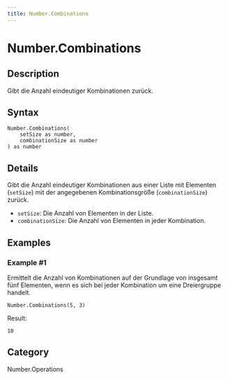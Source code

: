 ```yaml
---
title: Number.Combinations
---
```


# Number.Combinations


## Description

Gibt die Anzahl eindeutiger Kombinationen zurück.


## Syntax

```powerquery
Number.Combinations(
    setSize as number,
    combinationSize as number
) as number
```


## Details

Gibt die Anzahl eindeutiger Kombinationen aus einer Liste mit Elementen (<code>setSize</code>) mit der angegebenen Kombinationsgröße (<code>combinationSize</code>) zurück.<ul>    <li><code>setSize</code>: Die Anzahl von Elementen in der Liste.</li>    <li><code>combinationSize</code>: Die Anzahl von Elementen in jeder Kombination.</li></ul>


## Examples

### Example #1 
Ermittelt die Anzahl von Kombinationen auf der Grundlage von insgesamt fünf Elementen, wenn es sich bei jeder Kombination um eine Dreiergruppe handelt.
```powerquery
Number.Combinations(5, 3)
```

Result: 
```powerquery
10
```




## Category
Number.Operations
